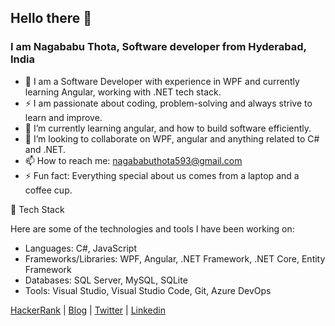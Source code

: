 ## Hello there 👋

### I am Nagababu Thota, Software developer from Hyderabad, India

- 🔭 I am a Software Developer with experience in WPF and currently learning Angular, working with .NET tech stack. 
- ⚡ I am passionate about coding, problem-solving and always strive to learn and improve.
- 🌱 I’m currently learning angular, and how to build software efficiently.
- 👯 I’m looking to collaborate on WPF, angular and anything related to C# and .NET.
- 📫 How to reach me: nagababuthota593@gmail.com
- ⚡ Fun fact: Everything special about us comes from a laptop and a coffee cup.

🧰 Tech Stack

Here are some of the technologies and tools I have been working on:
- Languages: C#, JavaScript
- Frameworks/Libraries: WPF, Angular, .NET Framework, .NET Core, Entity Framework
- Databases: SQL Server, MySQL, SQLite
- Tools: Visual Studio, Visual Studio Code, Git, Azure DevOps
    


[HackerRank](https://www.hackerrank.com/n18BQ1A05K3) | [Blog](https://nagababuthota984.hashnode.dev/) | [Twitter](https://twitter.com/nb_thota) | [Linkedin](https://www.linkedin.com/in/nagababu-thota-557173181/)



